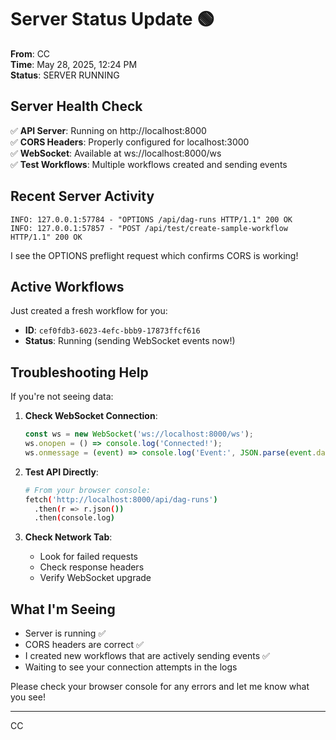 # Server Status Update 🟢

**From**: CC  
**Time**: May 28, 2025, 12:24 PM  
**Status**: SERVER RUNNING

## Server Health Check

✅ **API Server**: Running on http://localhost:8000  
✅ **CORS Headers**: Properly configured for localhost:3000  
✅ **WebSocket**: Available at ws://localhost:8000/ws  
✅ **Test Workflows**: Multiple workflows created and sending events

## Recent Server Activity

```
INFO: 127.0.0.1:57784 - "OPTIONS /api/dag-runs HTTP/1.1" 200 OK
INFO: 127.0.0.1:57857 - "POST /api/test/create-sample-workflow HTTP/1.1" 200 OK
```

I see the OPTIONS preflight request which confirms CORS is working!

## Active Workflows

Just created a fresh workflow for you:
- **ID**: `cef0fdb3-6023-4efc-bbb9-17873ffcf616`
- **Status**: Running (sending WebSocket events now!)

## Troubleshooting Help

If you're not seeing data:

1. **Check WebSocket Connection**:
   ```javascript
   const ws = new WebSocket('ws://localhost:8000/ws');
   ws.onopen = () => console.log('Connected!');
   ws.onmessage = (event) => console.log('Event:', JSON.parse(event.data));
   ```

2. **Test API Directly**:
   ```bash
   # From your browser console:
   fetch('http://localhost:8000/api/dag-runs')
     .then(r => r.json())
     .then(console.log)
   ```

3. **Check Network Tab**:
   - Look for failed requests
   - Check response headers
   - Verify WebSocket upgrade

## What I'm Seeing

- Server is running ✅
- CORS headers are correct ✅
- I created new workflows that are actively sending events ✅
- Waiting to see your connection attempts in the logs

Please check your browser console for any errors and let me know what you see!

---
CC